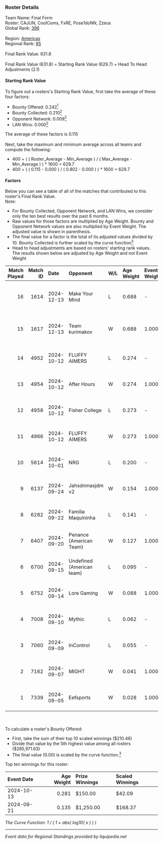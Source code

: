 ### Roster Details<br />
Team Name: Final Form<br />
Roster: CAJUN, CoolComs, FxRE, Pose1doNN, Zzeus<br />
Global Rank: [396](../../standings_global_2025_02_28.md)<br />
<br />
Region: [Americas]( ../../standings_americas_2025_02_28.md)<br />
Regional Rank: [85]( ../../standings_americas_2025_02_28.md)<br />
<br />
Final Rank Value:  631.8<br />
<br />
Final Rank Value (631.8) = Starting Rank Value (629.7) + Head To Head Adjustments (2.1)<br />

#### Starting Rank Value<br />
To figure out a rosters's Starting Rank Value, first take the average of these four factors:<br />
- Bounty Offered: 0.242[<sup>1</sup>](#table2)
- Bounty Collected: 0.210[<sup>2</sup>](#table1)
- Opponent Network: 0.009[<sup>2</sup>](#table1)
- LAN Wins: 0.000[<sup>2</sup>](#table1)

The average of these factors is 0.115<br />
<br />
Next, take the maximum and minimum average across all teams and compute the following:<br />
- 400 + ( ( Roster_Average - Min_Average ) / ( Max_Average - Min_Average ) ) * 1600 = 629.7
- 400 + ( ( 0.115 - 0.000 ) / ( 0.802 - 0.000 ) ) * 1600 = 629.7


#### Factors<br />
Below you can see a table of all of the matches that contributed to this roster's Final Rank Value.<br />
Note:<br />

- For Bounty Collected, Opponent Network, and LAN Wins, we consider only the ten best results over the past 6 months.
- Raw values for those factors are multiplied by Age Weight. Bounty and Opponent Network values are also multiplied by Event Weight. The adjusted value is shown in parenthesis.
- The final value for a factor is the total of its adjusted values divided by 10. Bounty Collected is further scaled by the curve function[<sup>3</sup>](#curveFunction)
- Head to head adjustments are based on rosters' starting rank values. The results shown below are adjusted by Age Weight and not Event Weight
<span id="table1"></span><br />


| Match Played | Match ID | Date       | Opponent                  | W/L | Age Weight | Event Weight | Bounty Collected | Opponent Network | LAN Wins  | H2H Adj. | Roster                                  |
| -: | -: | :- | :- | :- | :- | :- | :- | :- | :- | -: | :- |
|           16 |     1614 | 2024-12-13 | Make Your Mind            | L   | 0.688      | -            | -                | -                | -         |    -5.82 | CAJUN, CoolComs, FxRE, Pose1doNN, Zzeus |
|           15 |     1617 | 2024-12-13 | Team kurimakov            | W   | 0.688      | 1.000        | 0.000 (0.000)    | 0.000 (0.000)    | 0 (0.000) |     4.41 | CAJUN, CoolComs, FxRE, Pose1doNN, Zzeus |
|           14 |     4952 | 2024-10-12 | FLUFFY AIMERS             | L   | 0.274      | -            | -                | -                | -         |    -1.75 | CAJUN, CoolComs, Drop, FxRE, YNGHunter  |
|           13 |     4954 | 2024-10-12 | After Hours               | W   | 0.274      | 1.000        | 0.000 (0.000)    | 0.027 (0.007)    | 0 (0.000) |     1.91 | CAJUN, CoolComs, Drop, FxRE, YNGHunter  |
|           12 |     4958 | 2024-10-12 | Fisher College            | L   | 0.273      | -            | -                | -                | -         |    -2.41 | CAJUN, CoolComs, Drop, FxRE, YNGHunter  |
|           11 |     4966 | 2024-10-12 | FLUFFY AIMERS             | W   | 0.273      | 1.000        | 0.006 (0.002)    | 0.237 (0.065)    | 0 (0.000) |     6.91 | CAJUN, CoolComs, Drop, FxRE, YNGHunter  |
|           10 |     5614 | 2024-10-01 | NRG                       | L   | 0.200      | -            | -                | -                | -         |    -0.17 | CAJUN, CoolComs, Drop, FxRE, YNGHunter  |
|            9 |     6137 | 2024-09-24 | Jahsdnmasjdm v2           | W   | 0.154      | 1.000        | 0.000 (0.000)    | 0.015 (0.002)    | 0 (0.000) |     1.63 | CAJUN, CoolComs, Drop, FxRE, YNGHunter  |
|            8 |     6282 | 2024-09-22 | Familia Maquininha        | L   | 0.141      | -            | -                | -                | -         |    -1.72 | CAJUN, CoolComs, Drop, FxRE, YNGHunter  |
|            7 |     6407 | 2024-09-20 | Penance (American Team)   | W   | 0.127      | 1.000        | 0.000 (0.000)    | 0.004 (0.001)    | 0 (0.000) |     0.88 | CAJUN, CoolComs, Drop, FxRE, YNGHunter  |
|            6 |     6700 | 2024-09-15 | Undefined (American team) | L   | 0.095      | -            | -                | -                | -         |    -1.46 | CAJUN, CoolComs, Drop, FxRE, Zzeus      |
|            5 |     6752 | 2024-09-14 | Lore Gaming               | W   | 0.088      | 1.000        | 0.000 (0.000)    | 0.020 (0.002)    | 0 (0.000) |     0.60 | CAJUN, CoolComs, Drop, FxRE, YNGHunter  |
|            4 |     7008 | 2024-09-10 | Mythic                    | L   | 0.062      | -            | -                | -                | -         |    -1.28 | CAJUN, CoolComs, Drop, FxRE, Zzeus      |
|            3 |     7060 | 2024-09-09 | InControl                 | L   | 0.055      | -            | -                | -                | -         |    -0.78 | CAJUN, CoolComs, Drop, FxRE, Zzeus      |
|            2 |     7162 | 2024-09-07 | MIGHT                     | W   | 0.041      | 1.000        | 0.002 (0.000)    | 0.276 (0.011)    | 0 (0.000) |     0.96 | CAJUN, CoolComs, Drop, FxRE, Zzeus      |
|            1 |     7339 | 2024-09-05 | Eefsports                 | W   | 0.028      | 1.000        | 0.000 (0.000)    | 0.001 (0.000)    | 0 (0.000) |     0.19 | CAJUN, CoolComs, Drop, FxRE, Zzeus      |

<br />
<span id="table2"></span><br />
To calculate a roster's Bounty Offered:<br />

- First, take the sum of their top 10 scaled winnings ($210.46)
- Divide that value by the 5th highest value among all rosters ($285,971.63)
- The final value (0.00) is scaled by the curve function.[<sup>3</sup>](#curveFunction)

Top ten winnings for this roster:<br />

| Event Date | Age Weight | Prize Winnings | Scaled Winnings |
| :- | -: | :- | :- |
| 2024-10-13 |      0.281 | $150.00        | $42.09          |
| 2024-09-21 |      0.135 | $1,250.00      | $168.37         |


<span id="curveFunction"></span>_The Curve Function: 1 / ( 1 + abs( log10( x ) ) )_<br />

---
_Event data for Regional Standings provided by liquipedia.net_<br />
